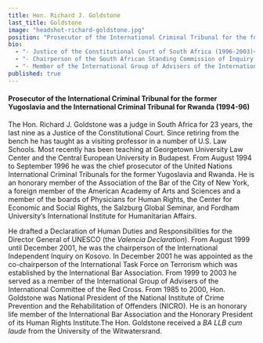 ```yaml
---
title: Hon. Richard J. Goldstone
last_title: Goldstone
image: "headshot-richard-goldstone.jpg"
position: "Prosecutor of the International Criminal Tribunal for the former Yugoslavia and the International Criminal Tribunal for Rwanda (1994-96)"
bio: 
  - "- Justice of the Constitutional Court of South Africa (1996-2003)<br />"
  - "- Chairperson of the South African Standing Commission of Inquiry Regarding Public Violence and Intimidation (1991-1994)<br />"
  - "- Member of the International Group of Advisers of the International Committee of the Red Cross<br />"
published: true
---
```


#### Prosecutor of the International Criminal Tribunal for the former Yugoslavia and the International Criminal Tribunal for Rwanda (1994-96) 
The Hon. Richard J. Goldstone was a judge in South Africa for 23 years, the last nine as a Justice of the Constitutional Court. Since retiring from the bench he has taught as a visiting professor in a number of U.S. Law Schools. Most recently has been teaching at Georgetown University Law Center and the Central European University in Budapest. From August 1994 to September 1996 he was the chief prosecutor of the United Nations International Criminal Tribunals for the former Yugoslavia and Rwanda. He is an honorary member of the Association of the Bar of the City of New York, a foreign member of the American Academy of Arts and Sciences and a member of the boards of Physicians for Human Rights, the Center for Economic and Social Rights, the Salzburg Global Seminar, and Fordham University’s International Institute for Humanitarian Affairs. 

He drafted a Declaration of Human Duties and Responsibilities for the Director General of UNESCO (the _Valencia Declaration_). From August 1999 until December 2001, he was the chairperson of the International Independent Inquiry on Kosovo. In December 2001 he was appointed as the co-chairperson of the International Task Force on Terrorism which was established by the International Bar Association. From 1999 to 2003 he served as a member of the International Group of Advisers of the International Committee of the Red Cross. From 1985 to 2000, Hon. Goldstone was National President of the National Institute of Crime Prevention and the Rehabilitation of Offenders (NICRO). He is an honorary life member of the International Bar Association and the Honorary President of its Human Rights Institute.The Hon. Goldstone received a _BA_ _LLB_ _cum laude_ from the University of the Witwatersrand.

